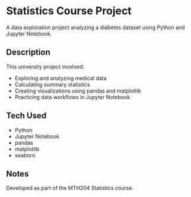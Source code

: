 # Statistics Course Project

A data exploration project analyzing a diabetes dataset using Python and Jupyter Notebook.

## Description

This university project involved:
- Exploring and analyzing medical data
- Calculating summary statistics
- Creating visualizations using pandas and matplotlib
- Practicing data workflows in Jupyter Notebook

## Tech Used

- Python
- Jupyter Notebook
- pandas
- matplotlib
- seaborn

## Notes

Developed as part of the MTH204 Statistics course.